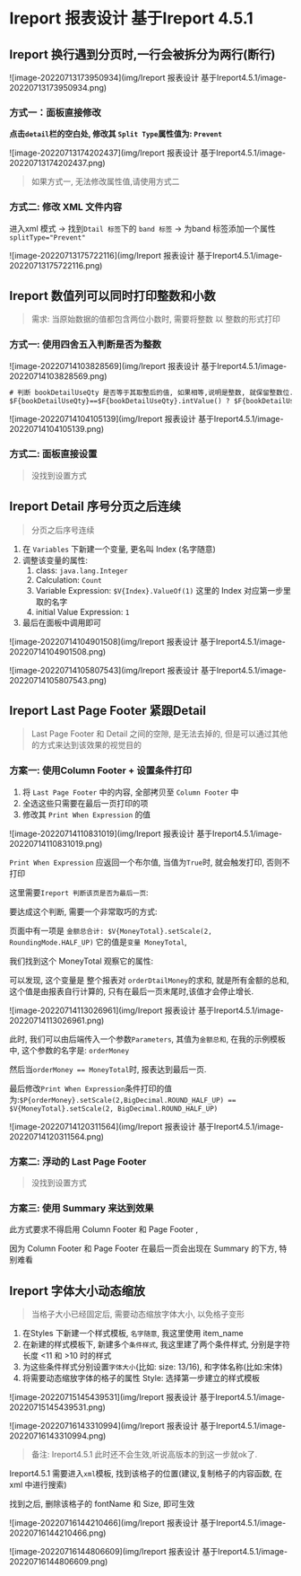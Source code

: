 # Ireport 报表设计 基于Ireport 4.5.1

## Ireport 换行遇到分页时,一行会被拆分为两行(断行)

![image-20220713173950934](img/Ireport 报表设计 基于Ireport4.5.1/image-20220713173950934.png)



### 方式一：面板直接修改

**点击`detail`栏的空白处, 修改其 `Split Type`属性值为: `Prevent`**

![image-20220713174202437](img/Ireport 报表设计 基于Ireport4.5.1/image-20220713174202437.png)

> 如果方式一, 无法修改属性值,请使用方式二

### 方式二:  修改 XML 文件内容

进入xml 模式 -> 找到`Dtail 标签`下的 `band 标签` -> 为band 标签添加一个属性 `splitType="Prevent"`

![image-20220713175722116](img/Ireport 报表设计 基于Ireport4.5.1/image-20220713175722116.png)



## Ireport 数值列可以同时打印整数和小数

> 需求: 当原始数据的值都包含两位小数时, 需要将整数 以 整数的形式打印

### 方式一: 使用四舍五入判断是否为整数

![image-20220714103828569](img/Ireport 报表设计 基于Ireport4.5.1/image-20220714103828569.png)

```cmd
# 判断 bookDetailUseQty 是否等于其取整后的值, 如果相等,说明是整数, 就保留整数位.  如果不相等, 说明是小数, 则保留两位小数即可
$F{bookDetailUseQty}==$F{bookDetailUseQty}.intValue() ? $F{bookDetailUseQty}.setScale(0, BigDecimal.ROUND_HALF_UP):$F{bookDetailUseQty}.setScale(2, BigDecimal.ROUND_HALF_UP)
```

![image-20220714104105139](img/Ireport 报表设计 基于Ireport4.5.1/image-20220714104105139.png)

### 方式二: 面板直接设置

> 没找到设置方式



## Ireport Detail 序号分页之后连续

> 分页之后序号连续

1. 在 `Variables` 下新建一个变量,  更名叫 Index  (名字随意)
2. 调整该变量的属性:
   1. class: `java.lang.Integer`
   2. Calculation: `Count`
   3. Variable Expression: `$V{Index}.ValueOf(1)`  这里的 Index 对应第一步里取的名字
   4. initial Value Expression: `1`
3. 最后在面板中调用即可

![image-20220714104901508](img/Ireport 报表设计 基于Ireport4.5.1/image-20220714104901508.png)

![image-20220714105807543](img/Ireport 报表设计 基于Ireport4.5.1/image-20220714105807543.png)



## Ireport Last Page Footer 紧跟Detail

> Last Page Footer 和 Detail 之间的空隙, 是无法去掉的, 但是可以通过其他的方式来达到该效果的视觉目的

### 方案一:  使用Column Footer + 设置条件打印

1. 将 `Last Page Footer` 中的内容, 全部拷贝至 `Column Footer` 中
2. 全选这些只需要在最后一页打印的项
3. 修改其 `Print When Expression` 的值

![image-20220714110831019](img/Ireport 报表设计 基于Ireport4.5.1/image-20220714110831019.png)

`Print When Expression` 应返回一个布尔值, 当值为`True`时, 就会触发打印, 否则不打印

这里需要`Ireport 判断该页是否为最后一页`:

要达成这个判断, 需要一个非常取巧的方式:

页面中有一项是 `金额总合计: $V{MoneyTotal}.setScale(2, RoundingMode.HALF_UP)` 它的值是`变量 MoneyTotal`,

我们找到这个 MoneyTotal 观察它的属性:

可以发现, 这个变量是 整个报表对 `orderDtailMoney`的求和, 就是所有金额的总和,这个值是由报表自行计算的, 只有在最后一页末尾时,该值才会停止增长.

![image-20220714113026961](img/Ireport 报表设计 基于Ireport4.5.1/image-20220714113026961.png)



此时, 我们可以由后端传入一个参数`Parameters`, 其值为`金额总和`, 在我的示例模板中, 这个参数的名字是: `orderMoney`

然后当`orderMoney == MoneyTotal`时, 报表达到最后一页.

最后修改`Print When Expression`条件打印的值为:`$P{orderMoney}.setScale(2,BigDecimal.ROUND_HALF_UP) == $V{MoneyTotal}.setScale(2, BigDecimal.ROUND_HALF_UP)`

![image-20220714120311564](img/Ireport 报表设计 基于Ireport4.5.1/image-20220714120311564.png)



### 方案二: 浮动的 Last Page Footer

> 没找到设置方式

### 方案三: 使用 Summary 来达到效果

此方式要求不得启用 Column Footer 和 Page Footer ,

因为 Column Footer 和 Page Footer 在最后一页会出现在 Summary 的下方, 特别难看

## Ireport 字体大小动态缩放

> 当格子大小已经固定后, 需要动态缩放字体大小, 以免格子变形

1. 在Styles 下新建一个样式模板, `名字随意`, 我这里使用 item_name
1. 在新建的样式模板下, 新建多个`条件样式`, 我这里建了两个条件样式, 分别是字符长度 <11 和 >10 时的样式
1. 为这些条件样式分别设置`字体大小`(比如: size: 13/16), 和字体名称(比如:宋体)
1. 将需要动态缩放字体的格子的属性 Style: 选择第一步建立的样式模板

![image-20220715145439531](img/Ireport 报表设计 基于Ireport4.5.1/image-20220715145439531.png)

![image-20220716143310994](img/Ireport 报表设计 基于Ireport4.5.1/image-20220716143310994.png)





> 备注:  Ireport4.5.1 此时还不会生效,听说高版本的到这一步就ok了.

Ireport4.5.1 需要进入`xml`模板, 找到该格子的位置(建议,复制格子的内容函数, 在xml 中进行搜索)

找到之后, 删除该格子的 fontName 和 Size, 即可生效

![image-20220716144210466](img/Ireport 报表设计 基于Ireport4.5.1/image-20220716144210466.png)

![image-20220716144806609](img/Ireport 报表设计 基于Ireport4.5.1/image-20220716144806609.png)
